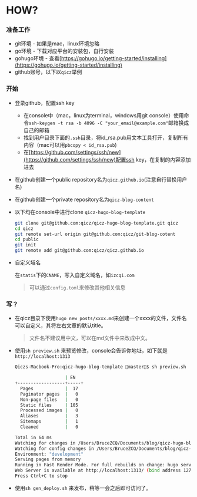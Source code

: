# HOW?

### 准备工作

- git环境 - 如果是mac，linux环境忽略
- go环境 - 下载对应平台的安装包，自行安装
- gohugo环境 - 查看[https://gohugo.io/getting-started/installing](https://gohugo.io/getting-started/installing)
- github账号，以下以`qicz`举例



### 开始

- 登录github，配置ssh key
  - 在console中（mac，linux为terminal，windows用git console）使用命令`ssh-keygen -t rsa -b 4096 -C "your_email@example.com"`邮箱换成自己的邮箱
  - 找到用户目录下面的`.ssh`目录，将id_rsa.pub用文本工具打开，复制所有内容（mac可以用`pbcopy < id_rsa.pub`)
  - 在[https://github.com/settings/ssh/new](https://github.com/settings/ssh/new)配置ssh key，在复制的内容添加进去

- 在github创建一个public repository名为`qicz.github.io`(注意自行替换用户名)

- 在github创建一个private repository名为`qicz-blog-content`

- 以下均在console中进行clone `qicz-hugo-blog-template`

  ```bash
  git clone git@github.com:qicz/qicz-hugo-blog-template.git qicz 
  cd qicz 
  git remote set-url origin git@github.com:qicz/git-blog-cotent
  cd public 
  git init
  git remote add git@github.com:qicz/qicz.github.io
  ```

- 自定义域名

  在`statis`下的`CNAME`，写入自定义域名，如`izcqi.com`

  > 可以通过`config.toml`来修改其他相关信息

### 写？

- 在qicz目录下使用`hugo new posts/xxxx.md`来创建一个xxxx的文件，文件名可以自定义，其将左右文章的默认title。

  > 文件名不建议用中文，可以在md文件中来改成中文。

- 使用`sh preview.sh` 来预览修改，console会告诉你地址，如下就是 `http://localhost:1313`

  ```bash
  Qiczs-Macbook-Pro:qicz-hugo-blog-template master$ sh preview.sh 
  
                     | EN   
  +------------------+-----+
    Pages            |  17  
    Paginator pages  |   0  
    Non-page files   |   0  
    Static files     | 105  
    Processed images |   0  
    Aliases          |   3  
    Sitemaps         |   1  
    Cleaned          |   0  
  
  Total in 64 ms
  Watching for changes in /Users/BruceZCQ/Documents/blog/qicz-hugo-blog-template/{archetypes,content,static,themes}
  Watching for config changes in /Users/BruceZCQ/Documents/blog/qicz-hugo-blog-template/config.toml
  Environment: "development"
  Serving pages from memory
  Running in Fast Render Mode. For full rebuilds on change: hugo server --disableFastRender
  Web Server is available at http://localhost:1313/ (bind address 127.0.0.1)
  Press Ctrl+C to stop
  ```

- 使用`sh gen_deploy.sh` 来发布，稍等一会之后即可访问了。